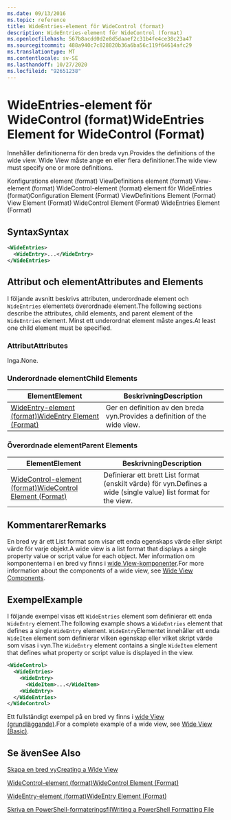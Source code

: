 ```yaml
---
ms.date: 09/13/2016
ms.topic: reference
title: WideEntries-element för WideControl (format)
description: WideEntries-element för WideControl (format)
ms.openlocfilehash: 567b8acdd0d2e8d5daaef2c31b4fe4ce38c23a47
ms.sourcegitcommit: 488a940c7c828820b36a6ba56c119f64614afc29
ms.translationtype: MT
ms.contentlocale: sv-SE
ms.lasthandoff: 10/27/2020
ms.locfileid: "92651238"
---
```

# <a name="wideentries-element-for-widecontrol-format"></a><span data-ttu-id="df131-103">WideEntries-element för WideControl (format)</span><span class="sxs-lookup"><span data-stu-id="df131-103">WideEntries Element for WideControl (Format)</span></span>

<span data-ttu-id="df131-104">Innehåller definitionerna för den breda vyn.</span><span class="sxs-lookup"><span data-stu-id="df131-104">Provides the definitions of the wide view.</span></span> <span data-ttu-id="df131-105">Wide View måste ange en eller flera definitioner.</span><span class="sxs-lookup"><span data-stu-id="df131-105">The wide view must specify one or more definitions.</span></span>

<span data-ttu-id="df131-106">Konfigurations element (format) ViewDefinitions element (format) View-element (format) WideControl-element (format) element för WideEntries (format)</span><span class="sxs-lookup"><span data-stu-id="df131-106">Configuration Element (Format) ViewDefinitions Element (Format) View Element (Format) WideControl Element (Format) WideEntries Element (Format)</span></span>

## <a name="syntax"></a><span data-ttu-id="df131-107">Syntax</span><span class="sxs-lookup"><span data-stu-id="df131-107">Syntax</span></span>

```xml
<WideEntries>
  <WideEntry>...</WideEntry>
</WideEntries>

```

## <a name="attributes-and-elements"></a><span data-ttu-id="df131-108">Attribut och element</span><span class="sxs-lookup"><span data-stu-id="df131-108">Attributes and Elements</span></span>

<span data-ttu-id="df131-109">I följande avsnitt beskrivs attributen, underordnade element och `WideEntries` elementets överordnade element.</span><span class="sxs-lookup"><span data-stu-id="df131-109">The following sections describe the attributes, child elements, and parent element of the `WideEntries` element.</span></span> <span data-ttu-id="df131-110">Minst ett underordnat element måste anges.</span><span class="sxs-lookup"><span data-stu-id="df131-110">At least one child element must be specified.</span></span>

### <a name="attributes"></a><span data-ttu-id="df131-111">Attribut</span><span class="sxs-lookup"><span data-stu-id="df131-111">Attributes</span></span>

<span data-ttu-id="df131-112">Inga.</span><span class="sxs-lookup"><span data-stu-id="df131-112">None.</span></span>

### <a name="child-elements"></a><span data-ttu-id="df131-113">Underordnade element</span><span class="sxs-lookup"><span data-stu-id="df131-113">Child Elements</span></span>

|<span data-ttu-id="df131-114">Element</span><span class="sxs-lookup"><span data-stu-id="df131-114">Element</span></span>|<span data-ttu-id="df131-115">Beskrivning</span><span class="sxs-lookup"><span data-stu-id="df131-115">Description</span></span>|
|-------------|-----------------|
|[<span data-ttu-id="df131-116">WideEntry-element (format)</span><span class="sxs-lookup"><span data-stu-id="df131-116">WideEntry Element (Format)</span></span>](./wideentry-element-for-widecontrol-format.md)|<span data-ttu-id="df131-117">Ger en definition av den breda vyn.</span><span class="sxs-lookup"><span data-stu-id="df131-117">Provides a definition of the wide view.</span></span>|

### <a name="parent-elements"></a><span data-ttu-id="df131-118">Överordnade element</span><span class="sxs-lookup"><span data-stu-id="df131-118">Parent Elements</span></span>

|<span data-ttu-id="df131-119">Element</span><span class="sxs-lookup"><span data-stu-id="df131-119">Element</span></span>|<span data-ttu-id="df131-120">Beskrivning</span><span class="sxs-lookup"><span data-stu-id="df131-120">Description</span></span>|
|-------------|-----------------|
|[<span data-ttu-id="df131-121">WideControl-element (format)</span><span class="sxs-lookup"><span data-stu-id="df131-121">WideControl Element (Format)</span></span>](./widecontrol-element-format.md)|<span data-ttu-id="df131-122">Definierar ett brett List format (enskilt värde) för vyn.</span><span class="sxs-lookup"><span data-stu-id="df131-122">Defines a wide (single value) list format for the view.</span></span>|

## <a name="remarks"></a><span data-ttu-id="df131-123">Kommentarer</span><span class="sxs-lookup"><span data-stu-id="df131-123">Remarks</span></span>

<span data-ttu-id="df131-124">En bred vy är ett List format som visar ett enda egenskaps värde eller skript värde för varje objekt.</span><span class="sxs-lookup"><span data-stu-id="df131-124">A wide view is a list format that displays a single property value or script value for each object.</span></span> <span data-ttu-id="df131-125">Mer information om komponenterna i en bred vy finns i [wide View-komponenter](./creating-a-wide-view.md).</span><span class="sxs-lookup"><span data-stu-id="df131-125">For more information about the components of a wide view, see [Wide View Components](./creating-a-wide-view.md).</span></span>

## <a name="example"></a><span data-ttu-id="df131-126">Exempel</span><span class="sxs-lookup"><span data-stu-id="df131-126">Example</span></span>

<span data-ttu-id="df131-127">I följande exempel visas ett `WideEntries` element som definierar ett enda `WideEntry` element.</span><span class="sxs-lookup"><span data-stu-id="df131-127">The following example shows a `WideEntries` element that defines a single `WideEntry` element.</span></span> <span data-ttu-id="df131-128">`WideEntry`Elementet innehåller ett enda `WideItem` element som definierar vilken egenskap eller vilket skript värde som visas i vyn.</span><span class="sxs-lookup"><span data-stu-id="df131-128">The `WideEntry` element contains a single `WideItem` element that defines what property or script value is displayed in the view.</span></span>

```xml
<WideControl>
  <WideEntries>
    <WideEntry>
      <WideItem>...</WideItem>
    <WideEntry>
  </WideEntries>
</WideControl>
```

<span data-ttu-id="df131-129">Ett fullständigt exempel på en bred vy finns i [wide View (grundläggande)](./wide-view-basic.md).</span><span class="sxs-lookup"><span data-stu-id="df131-129">For a complete example of a wide view, see [Wide View (Basic)](./wide-view-basic.md).</span></span>

## <a name="see-also"></a><span data-ttu-id="df131-130">Se även</span><span class="sxs-lookup"><span data-stu-id="df131-130">See Also</span></span>

[<span data-ttu-id="df131-131">Skapa en bred vy</span><span class="sxs-lookup"><span data-stu-id="df131-131">Creating a Wide View</span></span>](./creating-a-wide-view.md)

[<span data-ttu-id="df131-132">WideControl-element (format)</span><span class="sxs-lookup"><span data-stu-id="df131-132">WideControl Element (Format)</span></span>](./widecontrol-element-format.md)

[<span data-ttu-id="df131-133">WideEntry-element (format)</span><span class="sxs-lookup"><span data-stu-id="df131-133">WideEntry Element (Format)</span></span>](./wideentry-element-for-widecontrol-format.md)

[<span data-ttu-id="df131-134">Skriva en PowerShell-formateringsfil</span><span class="sxs-lookup"><span data-stu-id="df131-134">Writing a PowerShell Formatting File</span></span>](./writing-a-powershell-formatting-file.md)
